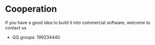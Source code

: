 # Cooperation 
If you have a good idea to build it into commercial software, welcome to contact us

- QQ groups: 199234440
